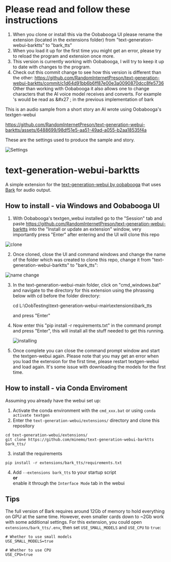 # Please read and follow these instructions
1. When you clone or install this via the Oobabooga UI please rename the extension (located in the extensions folder) from "text-generation-webui-barktts" to "bark_tts"
2. When you load it up for the first time you might get an error, please try to reload the program and extension once more.
3. This version is currently working with Oobabooga, I will try to keep it up to date with changes to the program.
4. Check out this commit change to see how this version is different than the other: https://github.com/RandomInternetPreson/text-generation-webui-barktts/commit/c1d64d91bb6b6ff87e00e3a0090870dcc8fe5736
Other than working with Oobabooga it also allows one to change characters that the AI voice model receives and converts.  For example 's would be read as &#x27 ; in the previous implementation of bark

This is an audio sample from a short story an AI wrote using Oobabooga's textgen-webui

https://github.com/RandomInternetPreson/text-generation-webui-barktts/assets/6488699/98df51e5-aa51-49ad-a055-b2aa18535f4a

These are the settings used to produce the sample and story.

![Settings](https://github.com/RandomInternetPreson/text-generation-webui-barktts/assets/6488699/a5cbb3cf-ed92-4ad2-a044-c15fd2842128)

# text-generation-webui-barktts
A simple extension for the [text-generation-webui by oobabooga](https://github.com/oobabooga/text-generation-webui) that uses [Bark](https://github.com/suno-ai/bark) for audio output.

## How to install - via Windows and Oobabooga UI
1. With Oobabooga's textgen_webui installed go to the "Session" tab and paste https://github.com/RandomInternetPreson/text-generation-webui-barktts into the "Install or update an extension" window, very importantly press "Enter" after entering and the UI will clone this repo

![clone](https://github.com/RandomInternetPreson/text-generation-webui-barktts/assets/6488699/68f0db12-4c2e-4154-a5f5-04965bd447d3)

2. Once cloned, close the UI and command windows and change the name of the folder which was created to clone this repo, change it from "text-generation-webui-barktts" to "bark_tts":

![name change](https://github.com/RandomInternetPreson/text-generation-webui-barktts/assets/6488699/f69f3cd8-ac8e-4906-a762-b20b05b31de8)

3. In the text-generation-webui-main folder, click on "cmd_windows.bat" and navigate to the directory for this extension using the phrassing below with cd before the folder directory:

   cd L:\OobTesting\text-generation-webui-main\extensions\bark_tts
   
   and press "Enter"

5. Now enter this "pip install -r requirements.txt" in the command prompt and press "Enter", this will install all the stuff needed to get this running.

   ![installing](https://github.com/RandomInternetPreson/text-generation-webui-barktts/assets/6488699/8028787d-b22b-405b-8cc1-0f9a81fb401e)

6. Once complete you can close the command prompt window and start the textgen-webui again.  Please note that you may get an error when you load the extension for the first time, please restart textgen-webui and load again.  It's some issue with downloading the models for the first time.


## How to install - via Conda Enviroment
Assuming you already have the webui set up:

1. Activate the conda environment with the `cmd_xxx.bat` or using `conda activate textgen`
2. Enter the  `text-generation-webui/extensions/` directory and clone this repository
```
cd text-generation-webui/extensions/
git clone https://github.com/minemo/text-generation-webui-barktts bark_tts/
```
3. install the requirements
```
pip install -r extensions/bark_tts/requirements.txt
```
4. Add `--extensions bark_tts` to your startup script <br/> <b>or</b> <br/> enable it through the `Interface Mode` tab in the webui

## Tips
The full version of Bark requires around 12Gb of memory to hold everything on GPU at the same time. However, even smaller cards down to ~2Gb work with some additional settings. For this extension, you could open `extensions/bark_tts/.env`, then set `USE_SMALL_MODELS` and `USE_CPU` to `true`:

```
# Whether to use small models
USE_SMALL_MODELS=true

# Whether to use CPU
USE_CPU=true
```



